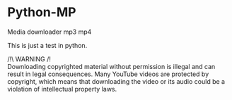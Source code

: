 # Python-MP
Media downloader mp3 mp4

This is just a test in python.

/!\ WARNING /!\
Downloading copyrighted material without permission is illegal and can result in legal consequences. Many YouTube videos are protected by copyright, which means that downloading the video or its audio could be a violation of intellectual property laws. 
